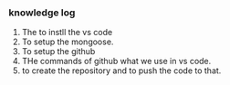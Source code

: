 ### knowledge log
1) The to instll the vs code
2) To setup the mongoose.
3) To setup the github
4) THe commands of github what we use in vs code.
5) to create the repository and to push the code to that.